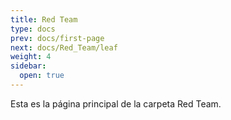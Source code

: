 ```yaml
---
title: Red Team
type: docs
prev: docs/first-page
next: docs/Red_Team/leaf
weight: 4
sidebar:
  open: true
---
```


Esta es la página principal de la carpeta Red Team.
